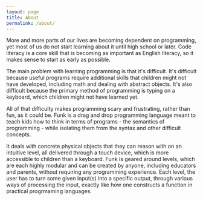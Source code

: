 ```yaml
---
layout: page
title: About
permalink: /about/
---
```


More and more parts of our lives are becoming dependent on programming,
yet most of us do not start learning about it until high school or later.
Code literacy is a core skill that is becoming as important as English literacy,
so it makes sense to start as early as possible.

The main problem with learning programming is that it's difficult.
It's difficult because useful programs require additional skills that children
might not have developed, including math and dealing with abstract objects.
It's also difficult because the primary method of programming is typing on a
keyboard, which children might not have learned yet.

All of that difficulty makes programming scary and frustrating, rather than
fun, as it could be. Funk is a drag and drop programming language meant to
teach kids how to think in terms of programs - the semantics of programming -
while isolating them from the syntax and other difficult concepts.

It deals with concrete physical objects that they can reason with on an intuitive level,
all delivered through a touch device, which is more accessible to children than a keyboard.
Funk is geared around levels, which are each highly modular and can be created by
anyone, including educators and parents, without requiring any programming experience.
Each level, the user has to turn some given input(s) into a specific output, through various
ways of processing the input, exactly like how one constructs a function in practical progrmaming languages.
